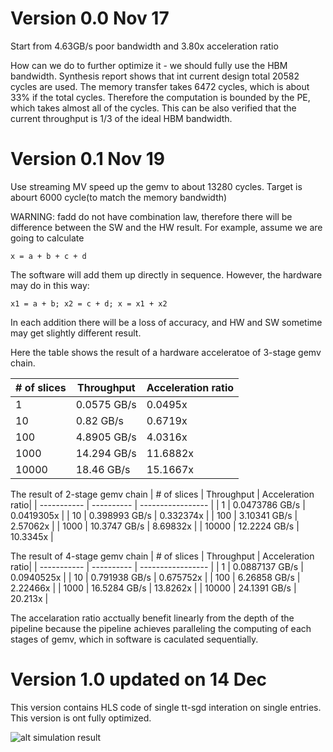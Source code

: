 # Version 0.0 Nov 17
Start from 4.63GB/s poor bandwidth and 3.80x acceleration ratio

How can we do to further optimize it - we should fully use the HBM bandwidth. Synthesis report shows that int current design total 20582 cycles are used. The memory transfer takes 6472 cycles, which is about 33% if the total cycles. Therefore the computation is bounded by the PE, which takes almost all of the cycles. This can be also verified that the current throughput is 1/3 of the ideal HBM bandwidth.  

# Version 0.1 Nov 19
Use streaming MV speed up the gemv to about 13280 cycles. Target is abourt 6000 cycle(to match the memory bandwidth)

WARNING: fadd do not have combination law, therefore there will be difference between the SW and the HW result. For example, assume we are going to calculate

 ```x = a + b + c + d``` 
 
 The software will add them up directly in sequence. However, the hardware may do in this way:

```x1 = a + b; x2 = c + d; x = x1 + x2```

In each addition there will be a loss of accuracy, and HW and SW sometime may get slightly different result.

Here the table shows the result of a hardware acceleratoe of 3-stage gemv chain.

| # of slices | Throughput | Acceleration ratio|
| ----------- | ---------- | ----------------- |
| 1           | 0.0575 GB/s    |  0.0495x          |
| 10          | 0.82 GB/s      |  0.6719x          |
| 100         | 4.8905 GB/s    |  4.0316x          |
| 1000        | 14.294 GB/s    |  11.6882x         |
| 10000       | 18.46 GB/s     |  15.1667x         |


The result of 2-stage gemv chain
| # of slices | Throughput | Acceleration ratio|
| ----------- | ---------- | ----------------- |
| 1           | 0.0473786 GB/s |  0.0419305x       |
| 10          | 0.398993 GB/s  |  0.332374x        |
| 100         | 3.10341 GB/s   |  2.57062x         |
| 1000        | 10.3747 GB/s   |  8.69832x         |
| 10000       | 12.2224 GB/s   |  10.3345x         |


The result of 4-stage gemv chain
| # of slices | Throughput | Acceleration ratio|
| ----------- | ---------- | ----------------- |
| 1           | 0.0887137 GB/s |  0.0940525x       |
| 10          | 0.791938 GB/s  |  0.675752x        |
| 100         | 6.26858 GB/s   |  2.22466x         |
| 1000        | 16.5284 GB/s   |  13.8262x         |
| 10000       | 24.1391 GB/s   |  20.213x          |

The accelaration ratio acctually benefit linearly from the depth of the pipeline because the pipeline achieves paralleling the computing of each stages of gemv, which in software is caculated sequentially.

# Version 1.0 updated on 14 Dec

This version contains HLS code of single tt-sgd interation on single entries. This version is ont fully optimized. 

![alt simulation result](./device/v1/Version1.0%20sim.png)